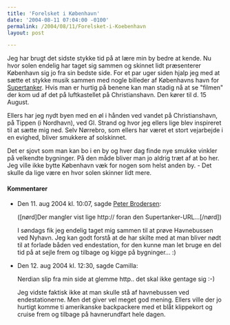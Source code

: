```yaml
---
title: 'Forelsket i København'
date: '2004-08-11 07:04:00 -0100'
permalink: /2004/08/11/Forelsket-i-Koebenhavn
layout: post

---
```

Jeg har brugt det sidste stykke tid på at lære min by bedre at kende. Nu hvor solen endelig har taget sig sammen og skinnet lidt præsenterer København sig jo fra sin bedste side. For et par uger siden hjalp jeg med at sætte et stykke musik sammen med nogle billeder af Københavns havn for [Supertanker](http://www.supertanker.info). Hvis man er hurtig på benene kan man stadig nå at se "filmen" der kom ud af det på luftkastellet på Christianshavn. Den kører til d. 15 August.

Ellers har jeg nydt byen med en øl i hånden ved vandet på Christianshavn, på Tippen (i Nordhavn), ved Gl. Strand og hvor jeg ellers lige blev inspireret til at sætte mig ned. Selv Nørrebro, som ellers har været et stort vejarbejde i en evighed, bliver smukkere af solskinnet.

Det er sjovt som man kan bo i en by og hver dag finde nye smukke vinkler på velkendte bygninger. På den måde bliver man jo aldrig træt af at bo her. Jeg ville ikke bytte København væk for nogen som helst anden by. - Det skulle da lige være en hvor solen skinner lidt mere.

<div class="vintage-comments">
<h4>Kommentarer </h4>
<ul class="vintage-comments-list"><li>
<p class="comment-meta">Den <time datetime="2004-08-11T22:07:43+02:00">11. aug 2004 kl.  10:07</time>, sagde <a href="http://pe.ter.dk/">Peter Brodersen</a>:</p>
<p>([nørd]Der mangler vist lige http:// foran den Supertanker-URL...[/nørd])</p>
<p>I søndags fik jeg endelig taget mig sammen til at prøve Havnebussen ved Nyhavn. Jeg kan godt forstå at de har skilte med at man bliver nødt til at forlade båden ved endestation, for den kunne man let bruge en del tid på at sejle frem og tilbage og kigge på bygninger... :)</p>
</li>
<li>
<p class="comment-meta">Den <time datetime="2004-08-12T12:30:13+02:00">12. aug 2004 kl.  12:30</time>, sagde Camilla:</p>
<p>Nerdian slip fra min side at glemme http.. det skal ikke gentage sig :-)</p>
<p>Jeg vidste faktisk ikke at man skulle stå af havnebussen ved endestationerne. Men det giver vel meget god mening. Ellers ville der jo hurtigt komme ti amerikanske backpackere med et blåt klippekort og cruise frem og tilbage på havnerundfart hele dagen.</p>
</li>
</ul>
</div>
